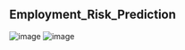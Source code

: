 ## Employment_Risk_Prediction

![image](https://user-images.githubusercontent.com/73593792/232874488-cedf5d68-2e7e-4380-886b-a832406c6003.png)
![image](https://user-images.githubusercontent.com/73593792/232874497-a4c8759a-d646-4fe8-a692-9602aecf9467.png)
